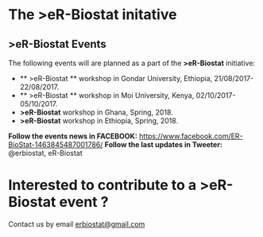 # The >eR-Biostat initative
## >eR-Biostat Events

The following events will are planned as a part of the **>eR-Biostat**  initiative:
* ** >eR-Biostat ** workshop in Gondar University, Ethiopia, 21/08/2017-22/08/2017.
* ** >eR-Biostat ** workshop in Moi University, Kenya, 02/10/2017-05/10/2017.
* **>eR-Biostat**  workshop in Ghana, Spring, 2018.
* **>eR-Biostat**  workshop in Ethiopia, Spring, 2018.


**Follow the events news in FACEBOOK:** https://www.facebook.com/ER-BioStat-1463845487001786/
**Follow the last updates in Tweeter:** @erbiostat, eR-Biostat

# Interested to contribute to a **>eR-Biostat**  event ?

Contact us by email erbiostat@gmail.com



